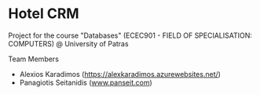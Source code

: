 Hotel CRM
=========

Project for the course "Databases" (ECEC901 - FIELD OF SPECIALISATION: COMPUTERS) @ University of Patras

Team Members
* Alexios Karadimos (https://alexkaradimos.azurewebsites.net/)
* Panagiotis Seitanidis (www.panseit.com)
